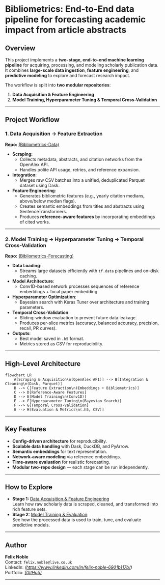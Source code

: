 # Bibliometrics: End-to-End data pipeline for forecasting academic impact from article abstracts

## Overview
This project implements a **two-stage, end-to-end machine learning pipeline** for acquiring, processing, and modeling scholarly publication data.  
It combines **large-scale data ingestion**, **feature engineering**, and **predictive modeling** to explore and forecast research impact.

The workflow is split into **two modular repositories**:
1. **Data Acquisition & Feature Engineering**
2. **Model Training, Hyperparameter Tuning & Temporal Cross-Validation**

---

## Project Workflow

### **1. Data Acquisition → Feature Extraction**  
**Repo:** [(Bibliometrics-Data)](https://github.com/Felix-Noble/Bibliometrics-Data)  
- **Scraping**:
  - Collects metadata, abstracts, and citation networks from the OpenAlex API.
  - Handles polite API usage, retries, and reference expansion.
- **Integration**:
  - Merges raw CSV batches into a unified, deduplicated Parquet dataset using Dask.
- **Feature Engineering**:
  - Generates bibliometric features (e.g., yearly citation medians, above/below median flags).
  - Creates semantic embeddings from titles and abstracts using SentenceTransformers.
  - Produces **reference-aware features** by incorporating embeddings of cited works.

---

### **2. Model Training → Hyperparameter Tuning → Temporal Cross-Validation**  
**Repo:** [(Bibliometrics-Forecasting)](https://github.com/Felix-Noble/Bibliometrics-Forecasting)  
- **Data Loading**:
  - Streams large datasets efficiently with `tf.data` pipelines and on-disk caching.
- **Model Architecture**:
  - Conv1D-based network processes sequences of reference embeddings + focal paper embedding.
- **Hyperparameter Optimization**:
  - Bayesian search with Keras Tuner over architecture and training parameters.
- **Temporal Cross-Validation**:
  - Sliding-window evaluation to prevent future data leakage.
  - Produces per-slice metrics (accuracy, balanced accuracy, precision, recall, PR curves).
- **Outputs**:
  - Best model saved in `.h5` format.
  - Metrics stored as CSV for reproducibility.

---

## High-Level Architecture

```mermaid
flowchart LR
    A[Scraping & Acquisition\n(OpenAlex API)] --> B[Integration & Cleaning\n(Dask, Parquet)]
    B --> C[Feature Extraction\n(Embeddings + Bibliometrics)]
    C --> D[Reference-Aware Features]
    D --> E[Model Training\n(Conv1D)]
    E --> F[Hyperparameter Tuning\n(Bayesian Search)]
    F --> G[Temporal Cross-Validation]
    G --> H[Evaluation & Metrics\n(.h5, CSV)]
```

---

## Key Features
- **Config-driven architecture** for reproducibility.
- **Scalable data handling** with Dask, DuckDB, and PyArrow.
- **Semantic embeddings** for text representation.
- **Network-aware modeling** via reference embeddings.
- **Time-aware evaluation** for realistic forecasting.
- **Modular two-repo design** — each stage can be run independently.

---

## How to Explore
- **Stage 1:** [Data Acquisition & Feature Engineering]([https://github.com/Felix-Noble/Bibliometrics-Data])  
  Learn how raw scholarly data is scraped, cleaned, and transformed into rich feature sets.
- **Stage 2:** [Model Training & Evaluation]([https://github.com/Felix-Noble/Bibliometrics-Forecasting])  
  See how the processed data is used to train, tune, and evaluate predictive models.

---

## Author
**Felix Noble**  
Contact: `felix.noble@live.co.uk`  
LinkedIn: *(https://www.linkedin.com/in/felix-noble-6901b117b/)*  
Portfolio: *[(GitHub)](https://github.com/Felix-Noble)*

---
